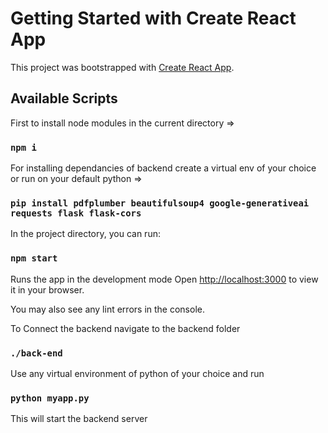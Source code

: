 # Getting Started with Create React App

This project was bootstrapped with [Create React App](https://github.com/facebook/create-react-app).

## Available Scripts

First to install node modules in the current directory => 
### `npm i`
For installing dependancies of backend create a virtual env of your choice or run on your default python =>
### `pip install pdfplumber beautifulsoup4 google-generativeai requests flask flask-cors`
In the project directory, you can run:

### `npm start`

Runs the app in the development mode
Open [http://localhost:3000](http://localhost:3000) to view it in your browser.

You may also see any lint errors in the console.


To Connect the backend navigate to the backend folder
### `./back-end`
Use any virtual environment of python of your choice and run 
### `python myapp.py`
This will start the backend server